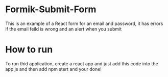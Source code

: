 # Formik-Submit-Form

This is an example of a React form for an email and password, it has errors if the email feild is wrong and an alert when you submit

# How to run

To run thid application, create a react app and just add this code into the app.js and then add npm stert and your done!
